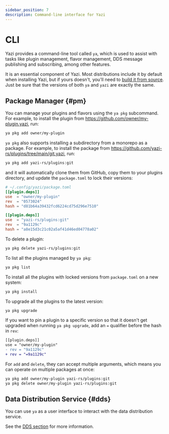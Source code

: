 ```yaml
---
sidebar_position: 7
description: Command-line interface for Yazi
---
```


# CLI

Yazi provides a command-line tool called `ya`, which is used to assist with tasks like plugin management, flavor management, DDS message publishing and subscribing, among other features.

It is an essential component of Yazi. Most distributions include it by default when installing Yazi, but if yours doesn't, you'll need to [build it from source](/docs/installation#source). Just be sure that the versions of both `ya` and `yazi` are exactly the same.

## Package Manager {#pm}

You can manage your plugins and flavors using the `ya pkg` subcommand. For example, to install the plugin from https://github.com/owner/my-plugin.yazi, run:

```sh
ya pkg add owner/my-plugin
```

`ya pkg` also supports installing a subdirectory from a monorepo as a package. For example, to install the package from https://github.com/yazi-rs/plugins/tree/main/git.yazi, run:

```sh
ya pkg add yazi-rs/plugins:git
```

and it will automatically clone them from GitHub, copy them to your plugins directory, and update the `package.toml` to lock their versions:

```toml
# ~/.config/yazi/package.toml
[[plugin.deps]]
use  = "owner/my-plugin"
rev  = "0573024"
hash = "d81b64a39432fcd6224cd75d296e7510"

[[plugin.deps]]
use  = "yazi-rs/plugins:git"
rev  = "9a1129c"
hash = "a8e15d3c21c02a5af41d46ed04778a02"
```

To delete a plugin:

```sh
ya pkg delete yazi-rs/plugins:git
```

To list all the plugins managed by `ya pkg`:

```sh
ya pkg list
```

To install all the plugins with locked versions from `package.toml` on a new system:

```sh
ya pkg install
```

To upgrade all the plugins to the latest version:

```sh
ya pkg upgrade
```

If you want to pin a plugin to a specific version so that it doesn't get upgraded when running `ya pkg upgrade`, add an `=` qualifier before the hash in `rev`:

```diff
[[plugin.deps]]
use = "owner/my-plugin"
- rev = "9a1129c"
+ rev = "=9a1129c"
```

For `add` and `delete`, they can accept multiple arguments, which means you can operate on multiple packages at once:

```sh
ya pkg add owner/my-plugin yazi-rs/plugins:git
ya pkg delete owner/my-plugin yazi-rs/plugins:git
```

## Data Distribution Service {#dds}

You can use `ya` as a user interface to interact with the data distribution service.

See the [DDS section](/docs/dds) for more information.
